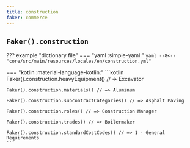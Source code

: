 ```yaml
---
title: construction
faker: commerce
---
```


## `Faker().construction`

??? example "dictionary file"
    === "yaml :simple-yaml:"
        ```yaml
        --8<-- "core/src/main/resources/locales/en/construction.yml"
        ```

=== "kotlin :material-language-kotlin:"
    ```kotlin
    Faker().construction.heavyEquipment() // => Excavator

    Faker().construction.materials() // => Aluminum

    Faker().construction.subcontractCategories() // => Asphalt Paving

    Faker().construction.roles() // => Construction Manager

    Faker().construction.trades() // => Boilermaker

    Faker().construction.standardCostCodes() // => 1 - General Requirements
    ```
